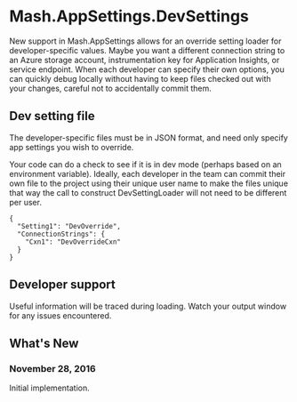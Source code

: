 # Mash.AppSettings.DevSettings

New support in Mash.AppSettings allows for an override setting loader for developer-specific values.
Maybe you want a different connection string to an Azure storage account, instrumentation key for Application Insights, or service endpoint.
When each developer can specify their own options, you can quickly debug locally without having to keep files checked out with your changes, careful not to accidentally commit them.

## Dev setting file

The developer-specific files must be in JSON format, and need only specify app settings you wish to override.

Your code can do a check to see if it is in dev mode (perhaps based on an environment variable).
Ideally, each developer in the team can commit their own file to the project using their unique user name to make the files unique that way the call to construct DevSettingLoader will not need to be different per user.
<pre><code>{
  "Setting1": "DevOverride",
  "ConnectionStrings": {
    "Cxn1": "DevOverrideCxn"
  }
}</code></pre>

## Developer support

Useful information will be traced during loading. Watch your output window for any issues encountered.

## What's New

### November 28, 2016

Initial implementation.
